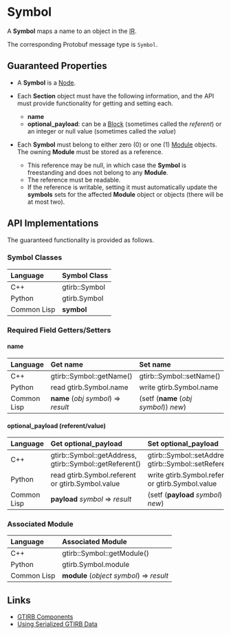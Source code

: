 Symbol
====================

A **Symbol** maps a name to an object in the [IR](IR.md).

The corresponding Protobuf message type is `Symbol`.


Guaranteed Properties
---------------------

- A **Symbol** is a [Node](Node.md).

- Each **Section** object must have the following information, and the API
  must provide functionality for getting and setting each.
  - **name**
  - **optional_payload**: can be a [Block](Block.md) (sometimes called
    the *referent*) or an integer or null value (sometimes called the
    *value*)

- Each **Symbol** must belong to either zero (0) or one (1)
  [Module](Module.md) objects. The owning **Module** must be stored as
  a reference.
  - This reference may be null, in which case the **Symbol** is
    freestanding and does not belong to any **Module**.
  - The reference must be readable.
  - If the reference is writable, setting it must automatically update
    the **symbols** sets for the affected **Module** object or objects
    (there will be at most two).


API Implementations
--------------------

The guaranteed functionality is provided as follows.

### Symbol Classes

| Language    | Symbol Class  |
|:------------|:--------------|
| C++         | gtirb::Symbol |
| Python      | gtirb.Symbol  |
| Common Lisp | **symbol**    |




### Required Field Getters/Setters

#### name

| Language    | Get name                 | Set name                 |
|:------------|:-------------------------|:-------------------------|
| C++         | gtirb::Symbol::getName() | gtirb::Symbol::setName() |
| Python      | read gtirb.Symbol.name   | write gtirb.Symbol.name  |
| Common Lisp | **name** (*obj* *symbol*) => *result* | (setf (**name** (*obj* *symbol*)) *new*) |


#### optional_payload (referent/value)

| Language    | Get optional_payload     | Set optional_payload     |
|:------------|:-------------------------|:-------------------------|
| C++         | gtirb::Symbol::getAddress, gtirb::Symbol::getReferent() | gtirb::Symbol::setAddress(), gtirb::Symbol::setReferent() |
| Python      | read gtirb.Symbol.referent or gtirb.Symbol.value | write gtirb.Symbol.referent or gtirb.Symbol.value |
| Common Lisp | **payload** *symbol* => *result* | (setf (**payload** *symbol*) *new*) |


### Associated Module


| Language    | Associated Module                          |
|:------------|:-------------------------------------------|
| C++         | gtirb::Symbol::getModule()                 |
| Python      | gtirb.Symbol.module                        |
| Common Lisp | **module** (*object* *symbol*) => *result* |


Links
--------------------

- [GTIRB Components](COMPONENTS.md)
- [Using Serialized GTIRB Data](../../PROTOBUF.md)

